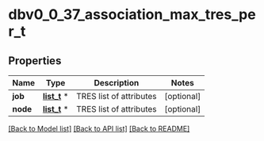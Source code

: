 # dbv0_0_37_association_max_tres_per_t

## Properties
Name | Type | Description | Notes
------------ | ------------- | ------------- | -------------
**job** | [**list_t**](dbv0_0_37_tres_list_inner.md) \* | TRES list of attributes | [optional] 
**node** | [**list_t**](dbv0_0_37_tres_list_inner.md) \* | TRES list of attributes | [optional] 

[[Back to Model list]](../README.md#documentation-for-models) [[Back to API list]](../README.md#documentation-for-api-endpoints) [[Back to README]](../README.md)


